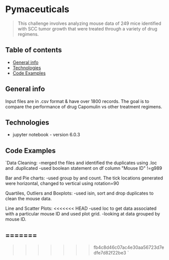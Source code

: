 # Pymaceuticals
> This challenge involves analyzing mouse data of 249 mice identified with SCC tumor growth that were treated through a variety of drug regimens.

## Table of contents
* [General info](#general-info)
* [Technologies](#technologies)
* [Code Examples](#codeexamples)

## General info
Input files are in .csv format & have over 1800 records. The goal is to compare the performance of drug Capomulin vs other treatment regimens.

## Technologies
* jupyter notebook - version 6.0.3

## Code Examples

`Data Cleaning:
-merged the files and identified the duplicates using .loc and .duplicated
-used boolean statement on df column "Mouse ID" !=g989
 
 Bar and Pie charts:
 -used group by and count. The tick locations generated were horizontal, changed to vertical using rotation=90
 
 Quartiles, Outliers and Boxplots:
 -used isin, sort and drop duplicates to clean the mouse data.
 
 Line and Scatter Plots:
<<<<<<< HEAD
 -used loc to get data associated with a particular mouse ID and used plot grid.
 -looking at data grouped by mouse ID.

=======
 -
 

 
>>>>>>> fb4c8d46c07ac4e30aa56723d7edfe7d82f22be3
 `

